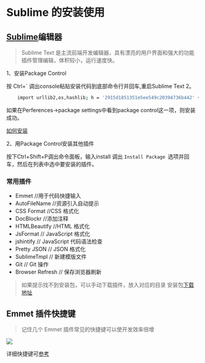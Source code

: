 # Sublime 的安装使用


## [Sublime](http://www.sublimetext.com/2)编辑器

> Sublime Text 是主流前端开发编辑器，具有漂亮的用户界面和强大的功能插件管理编辑，体积较小，运行速度快。

1、安装Package Control

按 Ctrl+` 调出console粘贴安装代码到底部命令行并回车,重启Sublime Text 2。

``` Bash
	import urllib2,os,hashlib; h = '2915d1851351e5ee549c20394736b442' + '8bc59f460fa1548d1514676163dafc88'; pf = 'Package Control.sublime-package'; ipp = sublime.installed_packages_path(); os.makedirs( ipp ) if not os.path.exists(ipp) else None; urllib2.install_opener( urllib2.build_opener( urllib2.ProxyHandler()) ); by = urllib2.urlopen( 'http://packagecontrol.io/' + pf.replace(' ', '%20')).read(); dh = hashlib.sha256(by).hexdigest(); open( os.path.join( ipp, pf), 'wb' ).write(by) if dh == h else None; print('Error validating download (got %s instead of %s), please try manual install' % (dh, h) if dh != h else 'Please restart Sublime Text to finish installation')

```

如果在Perferences->package settings中看到package control这一项，则安装成功。

[如何安装]((https://packagecontrol.io/installation#st2))

2、用Package Control安装其他插件

按下Ctrl+Shift+P调出命令面板，输入install 调出 `Install Package `选项并回车，然后在列表中选中要安装的插件。



### 常用插件
- Emmet //用于代码快捷输入
- AutoFileName //资源引入自动提示
- CSS Format  //CSS 格式化
- DocBlockr   //添加注释
- HTMLBeautify  //HTML 格式化
- JsFormat    // JavaScript 格式化
- jshintify   // JavaScript 代码语法检查
- Pretty JSON  // JSON 格式化
- SublimeTmpl  // 新建模版文件
- Git          // Git 操作
- Browser Refresh  // 保存浏览器刷新

> 如果提示找不到安装包，可以手动下载插件，放入对应的目录
> 安装包[下载地址](https://packagecontrol.io/packages/Emmet)


## Emmet 插件快捷键



> 记住几个 Emmet 插件常见的快捷键可以使开发效率倍增

![](http://7xnk1s.com2.z0.glb.qiniucdn.com/emmet.png)


详细快捷键可[参考](http://docs.emmet.io/cheat-sheet/)

